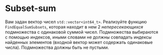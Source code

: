 # Subset-sum

Вам задан вектор чисел `std::vector<int64_t>`. Реализуйте функцию `FindEqualSumSubsets`, которая находит в нем
2 _непересекающихся_ подмножества с одинаковой суммой чисел. Подмножества выбираются с помощью индексов, иными словами
не должны совпадать индексы найденных элементов (входной вектор может содержать одинаковые числа). Подмножества должны быть
не пустыми.

